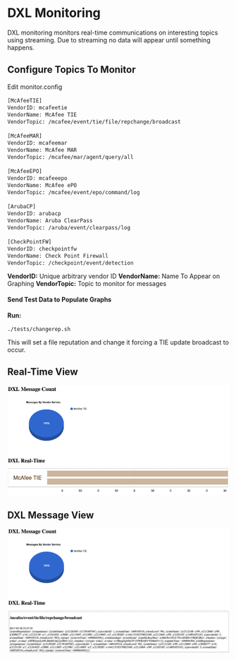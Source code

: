 # DXL Monitoring

DXL monitoring monitors real-time communications on interesting topics using streaming.  Due to streaming no data will appear until something happens.  

## Configure Topics To Monitor
Edit monitor.config
```
[McAfeeTIE]
VendorID: mcafeetie
VendorName: McAfee TIE
VendorTopic: /mcafee/event/tie/file/repchange/broadcast

[McAfeeMAR]
VendorID: mcafeemar
VendorName: McAfee MAR
VendorTopic: /mcafee/mar/agent/query/all

[McAfeeEPO]
VendorID: mcafeeepo
VendorName: McAfee ePO
VendorTopic: /mcafee/event/epo/command/log

[ArubaCP]
VendorID: arubacp
VendorName: Aruba ClearPass
VendorTopic: /aruba/event/clearpass/log

[CheckPointFW]
VendorID: checkpointfw
VendorName: Check Point Firewall
VendorTopic: /checkpoint/event/detection
```

**VendorID:** Unique arbitrary vendor ID
**VendorName:** Name To Appear on Graphing
**VendorTopic:** Topic to monitor for messages

#### Send Test Data to Populate Graphs
**Run:** 
```
./tests/changerep.sh
```  
This will set a file reputation and change it forcing a TIE update broadcast to occur.

## Real-Time View
![Real-Time View](images/dxl-real-time.png)

## DXL Message View
![DXL Message View](images/messages.png)